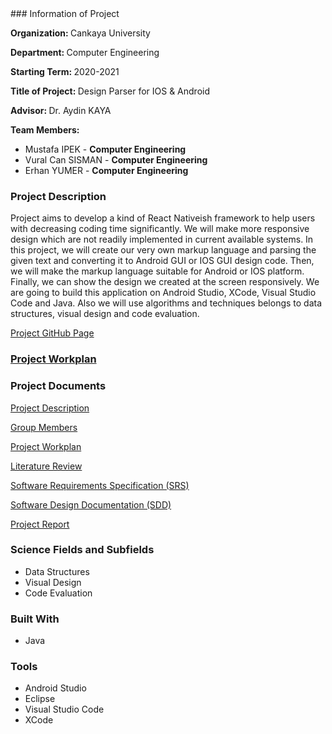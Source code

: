 <head><title>Design Parser</title></head>
### Information of Project

<b>Organization: </b>Cankaya University

<b>Department: </b>Computer Engineering

<b>Starting Term: </b>2020-2021

<b>Title of Project: </b>Design Parser for IOS & Android

<b>Advisor: </b>Dr. Aydin KAYA

<b>Team Members: </b>
 <ul>
  <li>Mustafa IPEK - <b>Computer Engineering</b></li>
  <li>Vural Can SISMAN - <b>Computer Engineering</b></li>
  <li>Erhan YUMER - <b>Computer Engineering</b></li>
</ul> 


### Project Description

Project aims to develop a kind of React Nativeish framework to help users with decreasing coding time significantly. We will make more responsive design which are not readily implemented in current available systems. In this project, we will create our very own markup language and parsing the given text and converting it to Android GUI or IOS GUI design code. Then, we will make the markup language suitable for Android or IOS platform. Finally, we can show the design we created at the screen responsively. We are going to build this application on Android Studio, XCode, Visual Studio Code and Java. Also we will use algorithms and techniques belongs to data structures, visual design and code evaluation.

[Project GitHub Page](https://github.com/CankayaUniversity/ceng-407-408-2020-2021-Design-Parser-for-IOS-and-Android)

### [Project Workplan](https://docs.google.com/spreadsheets/d/1oIsodyseZd25tUpYZeeXcEEmPb4d0bXotD6vyyE_Pso/edit#gid=1819134849)

### Project Documents

  [Project Description](https://github.com/CankayaUniversity/ceng-407-408-2020-2021-Design-Parser-for-IOS-and-Android/wiki/Project-Description)
  
  [Group Members](https://github.com/CankayaUniversity/ceng-407-408-2020-2021-Design-Parser-for-IOS-and-Android/wiki/Group-Members)
  
  [Project Workplan](https://docs.google.com/spreadsheets/d/1oIsodyseZd25tUpYZeeXcEEmPb4d0bXotD6vyyE_Pso/edit?pli=1#gid=1819134849)
  
  [Literature Review](https://github.com/CankayaUniversity/ceng-407-408-2020-2021-Design-Parser-for-IOS-and-Android/wiki/Literature-Review)
  
  [Software Requirements Specification (SRS)](https://github.com/CankayaUniversity/ceng-407-408-2020-2021-Design-Parser-for-IOS-and-Android/wiki/Software-Requirements-Specification-(SRS))
  
  [Software Design Documentation (SDD)](https://github.com/CankayaUniversity/ceng-407-408-2020-2021-Design-Parser-for-IOS-and-Android/wiki/Software-Design-Description-(SDD))
  
  [Project Report](https://github.com/CankayaUniversity/ceng-407-408-2020-2021-Design-Parser-for-IOS-and-Android/blob/main/Design_Parser_Project_Report_Reviewed.pdf)


### Science Fields and Subfields
<ul>
  <li>Data Structures</li>
  <li>Visual Design</li>
  <li>Code Evaluation</li>
</ul>

### Built With
<ul>
  <li>Java</li>
</ul>

### Tools
<ul>
  <li>Android Studio</li>
  <li>Eclipse</li>
  <li>Visual Studio Code</li>
  <li>XCode</li>
</ul> 
